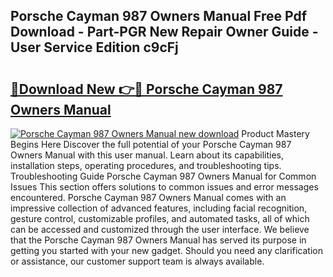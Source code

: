 ## Porsche Cayman 987 Owners Manual Free Pdf Download - Part-PGR New Repair Owner Guide - User Service Edition c9cFj

# <h2><a href="http://cf23468.oget.top/?id=Porsche+Cayman+987+Owners+Manual">🔗Download New 👉🔴 Porsche Cayman 987 Owners Manual</a></h2>

[![Porsche Cayman 987 Owners Manual new download](https://i.imgur.com/5g1atiW.png)](http://cf23468.oget.top/?id=Porsche+Cayman+987+Owners+Manual)
Product Mastery Begins Here Discover the full potential of your Porsche Cayman 987 Owners Manual with this user manual. Learn about its capabilities, installation steps, operating procedures, and troubleshooting tips. Troubleshooting Guide Porsche Cayman 987 Owners Manual for Common Issues This section offers solutions to common issues and error messages encountered. Porsche Cayman 987 Owners Manual comes with an impressive collection of advanced features, including facial recognition, gesture control, customizable profiles, and automated tasks, all of which can be accessed and customized through the user interface. We believe that the Porsche Cayman 987 Owners Manual has served its purpose in getting you started with your new gadget. Should you need any clarification or assistance, our customer support team is always available.
